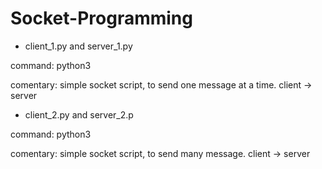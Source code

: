 # Socket-Programming

+ client_1.py and server_1.py

command: python3

comentary: simple socket script, to send one message at a time. client -> server

+  client_2.py and server_2.p

command: python3

comentary: simple socket script, to send many message. client -> server
